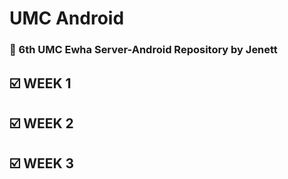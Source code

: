 # UMC Android
### 🤖 6th UMC Ewha Server-Android Repository by Jenett



## ☑️ WEEK 1


## ☑️ WEEK 2


## ☑️ WEEK 3





